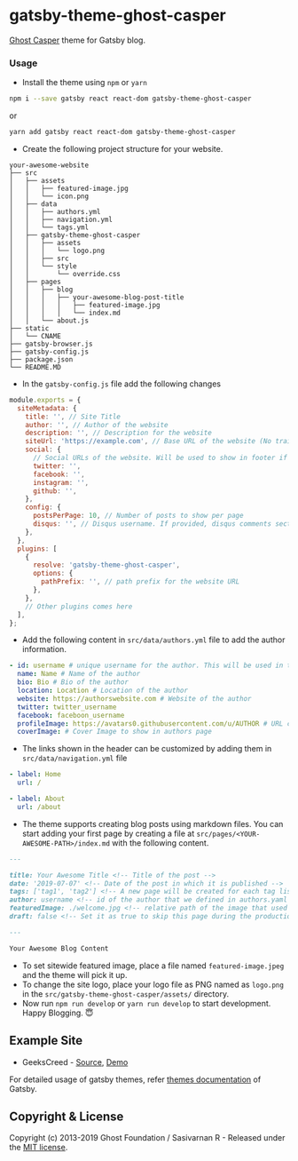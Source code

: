 # gatsby-theme-ghost-casper

[Ghost Casper](https://github.com/tryghost/casper) theme for Gatsby blog.

### Usage

- Install the theme using `npm` or `yarn`

```bash
npm i --save gatsby react react-dom gatsby-theme-ghost-casper
```

or

```bash
yarn add gatsby react react-dom gatsby-theme-ghost-casper
```

- Create the following project structure for your website.

```
your-awesome-website
├── src
│   ├── assets
│   │   ├── featured-image.jpg
│   │   └── icon.png
│   ├── data
│   │   ├── authors.yml
│   │   ├── navigation.yml
│   │   └── tags.yml
│   ├── gatsby-theme-ghost-casper
│   │   ├── assets
│   │   │   └── logo.png
│   │   ├── src
│   │   └── style
│   │       └── override.css
│   ├── pages
│   │   ├── blog
│   │   │   ├── your-awesome-blog-post-title
│   │   │   │   ├── featured-image.jpg
│   │   │   │   └── index.md
│   │   └── about.js
├── static
│   └── CNAME
├── gatsby-browser.js
├── gatsby-config.js
├── package.json
└── README.MD
```

- In the `gatsby-config.js` file add the following changes

```js
module.exports = {
  siteMetadata: {
    title: '', // Site Title
    author: '', // Author of the website
    description: '', // Description for the website
    siteUrl: 'https://example.com', // Base URL of the website (No trailing slash)
    social: {
      // Social URLs of the website. Will be used to show in footer if provided
      twitter: '',
      facebook: '',
      instagram: '',
      github: '',
    },
    config: {
      postsPerPage: 10, // Number of posts to show per page
      disqus: '', // Disqus username. If provided, disqus comments section will be added on each posts page
    },
  },
  plugins: [
    {
      resolve: 'gatsby-theme-ghost-casper',
      options: {
        pathPrefix: '', // path prefix for the website URL
      },
    },
    // Other plugins comes here
  ],
};
```

- Add the following content in `src/data/authors.yml` file to add the author information.

```yml
- id: username # unique username for the author. This will be used in the URL for the author page
  name: Name # Name of the author
  bio: Bio # Bio of the author
  location: Location # Location of the author
  website: https://authorswebsite.com # Website of the author
  twitter: twitter_username
  facebook: faceboon_username
  profileImage: https://avatars0.githubusercontent.com/u/AUTHOR # URL containing the author profile Image
  coverImage: # Cover Image to show in authors page
```

- The links shown in the header can be customized by adding them in `src/data/navigation.yml` file

```yml
- label: Home
  url: /

- label: About
  url: /about
```

- The theme supports creating blog posts using markdown files. You can start adding your first page by creating a file at `src/pages/<YOUR-AWESOME-PATH>/index.md` with the following content.

```md
---

title: Your Awesome Title <!-- Title of the post -->
date: '2019-07-07' <!-- Date of the post in which it is published -->
tags: ['tag1', 'tag2'] <!-- A new page will be created for each tag listing all the posts associated with that tags -->
author: username <!-- id of the author that we defined in authors.yaml file  -->
featuredImage: ./welcome.jpg <!-- relative path of the image that used to show as featured Image  -->
draft: false <!-- Set it as true to skip this page during the production build.  -->

---

Your Awesome Blog Content
```

- To set sitewide featured image, place a file named `featured-image.jpeg` and the theme will pick it up.
- To change the site logo, place your logo file as PNG named as `logo.png` in the `src/gatsby-theme-ghost-casper/assets/` directory.
- Now run `npm run develop` or `yarn run develop` to start development. Happy Blogging. 😇

## Example Site

- GeeksCreed - [Source](https://github.com/geekscreed/geekscreed.com/), [Demo](https://geekscreed.com/)

For detailed usage of gatsby themes, refer [themes documentation](https://www.gatsbyjs.org/docs/themes/) of Gatsby.

## Copyright & License

Copyright (c) 2013-2019 Ghost Foundation / Sasivarnan R - Released under the [MIT license](LICENSE).

```

```
